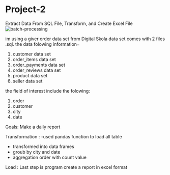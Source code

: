 # Project-2
Extract Data From SQL File, Transform, and Create Excel File
![batch-processing](https://user-images.githubusercontent.com/96209699/173058169-d0670a31-b29b-4c4b-bcc8-94dc2612c437.png)


im using a giver order data set from Digital Skola data set comes with 2 files .sql. the data folowing information=

1. customer data set
2. order_items data set
3. order_payments data set
4. order_reviews data set
5. product data set
6. seller data set

the field of interest include the folowing:
1. order
2. customer
3. city
4. date

Goals:
Make a daily report

Transformation :
-used pandas function to load all table 
- transformed into data frames
- groub by city and date
- aggregation order with count value

Load :
Last step is program create a report in excel format
